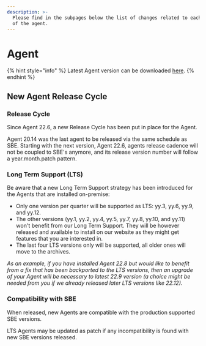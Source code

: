 ```yaml
---
description: >-
  Please find in the subpages below the list of changes related to each version
  of the agent.
---
```


# Agent

{% hint style="info" %}
Latest Agent version can be downloaded [here](https://storage.googleapis.com/sym-platform/developers/rest-api/agent-22.6.2.zip).
{% endhint %}

## New Agent Release Cycle

### Release Cycle

Since Agent 22.6, a new Release Cycle has been put in place for the Agent.

Agent 20.14 was the last agent to be released via the same schedule as SBE. Starting with the next version, Agent 22.6, agents release cadence will not be coupled to SBE's anymore, and its release version number will follow a year.month.patch pattern.

### Long Term Support (LTS)

Be aware that a new Long Term Support strategy has been introduced for the Agents that are installed on-premise:

* Only one version per quarter will be supported as LTS: yy.3, yy.6, yy.9, and yy.12.
* The other versions (yy.1, yy.2, yy.4, yy.5, yy.7, yy.8, yy.10, and yy.11) won't benefit from our Long Term Support. They will be however released and available to install on our website as they might get features that you are interested in.
* The last four LTS versions only will be supported, all older ones will move to the archives.

_As an example, if you have installed Agent 22.8 but would like to benefit from a fix that has been backported to the LTS versions, then an upgrade of your Agent will be necessary to latest 22.9 version (a choice might be needed from you if we already released later LTS versions like 22.12)._

### Compatibility with SBE

When released, new Agents are compatible with the production supported SBE versions.

LTS Agents may be updated as patch if any incompatibility is found with new SBE versions released.
